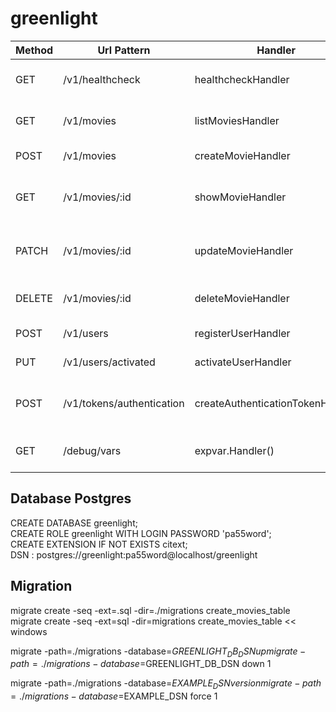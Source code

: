 # greenlight

|Method | Url Pattern |  Handler |  Action | Permission |
|---|---|---|---|---|
| GET | /v1/healthcheck | healthcheckHandler | Show application information  | |
| GET | /v1/movies | listMoviesHandler | Show the details of all movies  | movies:read |
| POST | /v1/movies | createMovieHandler | Create a new movie  | movies:write|
| GET | /v1/movies/:id | showMovieHandler | Show the details of a specific movie |movies:read |
| PATCH | /v1/movies/:id | updateMovieHandler | Update the details of a specific movie |  movies:write |
| DELETE | /v1/movies/:id | deleteMovieHandler | Delete a specific movie   | movies:write|
| POST | /v1/users | registerUserHandler | Register a new user  | |
| PUT | /v1/users/activated | activateUserHandler | Activate a specific user |  |
| POST | /v1/tokens/authentication | createAuthenticationTokenHandler | Generate a new authentication token  | |
| GET | /debug/vars | expvar.Handler() | Display application metrics  | |

## Database Postgres

CREATE DATABASE greenlight;  
CREATE ROLE greenlight WITH LOGIN PASSWORD 'pa55word';  
CREATE EXTENSION IF NOT EXISTS citext;  
DSN : postgres://greenlight:pa55word@localhost/greenlight

## Migration

migrate create -seq -ext=.sql -dir=./migrations create_movies_table  
migrate create -seq -ext=sql -dir=migrations create_movies_table << windows

migrate -path=./migrations -database=$GREENLIGHT_DB_DSN up  
migrate -path=./migrations -database=$GREENLIGHT_DB_DSN down 1

migrate -path=./migrations -database=$EXAMPLE_DSN version  
migrate -path=./migrations -database=$EXAMPLE_DSN force 1